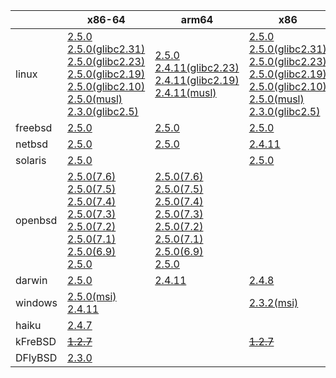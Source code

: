 ||x86-64|arm64|x86|ppc|riscv64|armhf|armel|ppc64le|armv7|sparc|mips|mipsel|alpha|
| --- | --- | --- | --- | --- | --- | --- | --- | --- | --- | --- | --- | --- | --- |
|linux|[2.5.0](https://github.com/roswell/sbcl_bin/releases/download/2.5.0/sbcl-2.5.0-x86-64-linux-binary.tar.bz2)<br />[2.5.0(glibc2.31)](https://github.com/roswell/sbcl_bin/releases/download/2.5.0/sbcl-2.5.0-x86-64-linux-glibc2.31-binary.tar.bz2)<br />[2.5.0(glibc2.23)](https://github.com/roswell/sbcl_bin/releases/download/2.5.0/sbcl-2.5.0-x86-64-linux-glibc2.23-binary.tar.bz2)<br />[2.5.0(glibc2.19)](https://github.com/roswell/sbcl_bin/releases/download/2.5.0/sbcl-2.5.0-x86-64-linux-glibc2.19-binary.tar.bz2)<br />[2.5.0(glibc2.10)](https://github.com/roswell/sbcl_bin/releases/download/2.5.0/sbcl-2.5.0-x86-64-linux-glibc2.10-binary.tar.bz2)<br />[2.5.0(musl)](https://github.com/roswell/sbcl_bin/releases/download/2.5.0/sbcl-2.5.0-x86-64-linux-musl-binary.tar.bz2)<br />[2.3.0(glibc2.5)](https://github.com/roswell/sbcl_bin/releases/download/2.3.0/sbcl-2.3.0-x86-64-linux-glibc2.5-binary.tar.bz2)<br />|[2.5.0](https://github.com/roswell/sbcl_bin/releases/download/2.5.0/sbcl-2.5.0-arm64-linux-binary.tar.bz2)<br />[2.4.11(glibc2.23)](https://github.com/roswell/sbcl_bin/releases/download/2.4.11/sbcl-2.4.11-arm64-linux-glibc2.23-binary.tar.bz2)<br />[2.4.11(glibc2.19)](https://github.com/roswell/sbcl_bin/releases/download/2.4.11/sbcl-2.4.11-arm64-linux-glibc2.19-binary.tar.bz2)<br />[2.4.11(musl)](https://github.com/roswell/sbcl_bin/releases/download/2.4.11/sbcl-2.4.11-arm64-linux-musl-binary.tar.bz2)<br />|[2.5.0](https://github.com/roswell/sbcl_bin/releases/download/2.5.0/sbcl-2.5.0-x86-linux-binary.tar.bz2)<br />[2.5.0(glibc2.31)](https://github.com/roswell/sbcl_bin/releases/download/2.5.0/sbcl-2.5.0-x86-linux-glibc2.31-binary.tar.bz2)<br />[2.5.0(glibc2.23)](https://github.com/roswell/sbcl_bin/releases/download/2.5.0/sbcl-2.5.0-x86-linux-glibc2.23-binary.tar.bz2)<br />[2.5.0(glibc2.19)](https://github.com/roswell/sbcl_bin/releases/download/2.5.0/sbcl-2.5.0-x86-linux-glibc2.19-binary.tar.bz2)<br />[2.5.0(glibc2.10)](https://github.com/roswell/sbcl_bin/releases/download/2.5.0/sbcl-2.5.0-x86-linux-glibc2.10-binary.tar.bz2)<br />[2.5.0(musl)](https://github.com/roswell/sbcl_bin/releases/download/2.5.0/sbcl-2.5.0-x86-linux-musl-binary.tar.bz2)<br />[2.3.0(glibc2.5)](https://github.com/roswell/sbcl_bin/releases/download/2.3.0/sbcl-2.3.0-x86-linux-glibc2.5-binary.tar.bz2)<br />|[2.4.8](https://github.com/roswell/sbcl_bin/releases/download/2.4.8/sbcl-2.4.8-ppc-linux-binary.tar.bz2)<br />|[2.4.8](https://github.com/roswell/sbcl_bin/releases/download/2.4.8/sbcl-2.4.8-riscv64-linux-binary.tar.bz2)<br />|[2.4.8](https://github.com/roswell/sbcl_bin/releases/download/2.4.8/sbcl-2.4.8-armhf-linux-binary.tar.bz2)<br />[2.4.8(glibc2.19)](https://github.com/roswell/sbcl_bin/releases/download/2.4.8/sbcl-2.4.8-armhf-linux-glibc2.19-binary.tar.bz2)<br />[2.4.8(glibc2.13)](https://github.com/roswell/sbcl_bin/releases/download/2.4.8/sbcl-2.4.8-armhf-linux-glibc2.13-binary.tar.bz2)<br />|[2.4.11](https://github.com/roswell/sbcl_bin/releases/download/2.4.11/sbcl-2.4.11-armel-linux-binary.tar.bz2)<br />|[2.4.11](https://github.com/roswell/sbcl_bin/releases/download/2.4.11/sbcl-2.4.11-ppc64le-linux-binary.tar.bz2)<br />[2.4.11(glibc2.23)](https://github.com/roswell/sbcl_bin/releases/download/2.4.11/sbcl-2.4.11-ppc64le-linux-glibc2.23-binary.tar.bz2)<br />[2.4.11(glibc2.19)](https://github.com/roswell/sbcl_bin/releases/download/2.4.11/sbcl-2.4.11-ppc64le-linux-glibc2.19-binary.tar.bz2)<br />|[2.4.11](https://github.com/roswell/sbcl_bin/releases/download/2.4.11/sbcl-2.4.11-armv7-linux-binary.tar.bz2)<br />[2.4.11(glibc2.19)](https://github.com/roswell/sbcl_bin/releases/download/2.4.11/sbcl-2.4.11-armv7-linux-glibc2.19-binary.tar.bz2)<br />|~~[1.4.1](https://github.com/roswell/sbcl_bin/releases/download/1.4.1/sbcl-1.4.1-sparc-linux-binary.tar.bz2)~~<br />|~~[1.0.23](https://github.com/roswell/sbcl_bin/releases/download/1.0.23/sbcl-1.0.23-mips-linux-binary.tar.bz2)~~<br />|~~[1.0.28](https://github.com/roswell/sbcl_bin/releases/download/1.0.28/sbcl-1.0.28-mipsel-linux-binary.tar.bz2)~~<br />|~~[1.0.28](https://github.com/roswell/sbcl_bin/releases/download/1.0.28/sbcl-1.0.28-alpha-linux-binary.tar.bz2)~~<br />|
|freebsd|[2.5.0](https://github.com/roswell/sbcl_bin/releases/download/2.5.0/sbcl-2.5.0-x86-64-freebsd-binary.tar.bz2)<br />|[2.5.0](https://github.com/roswell/sbcl_bin/releases/download/2.5.0/sbcl-2.5.0-arm64-freebsd-binary.tar.bz2)<br />|[2.5.0](https://github.com/roswell/sbcl_bin/releases/download/2.5.0/sbcl-2.5.0-x86-freebsd-binary.tar.bz2)<br />|||||||||||
|netbsd|[2.5.0](https://github.com/roswell/sbcl_bin/releases/download/2.5.0/sbcl-2.5.0-x86-64-netbsd-binary.tar.bz2)<br />|[2.5.0](https://github.com/roswell/sbcl_bin/releases/download/2.5.0/sbcl-2.5.0-arm64-netbsd-binary.tar.bz2)<br />|[2.4.11](https://github.com/roswell/sbcl_bin/releases/download/2.4.11/sbcl-2.4.11-x86-netbsd-binary.tar.bz2)<br />|~~[1.0.23](https://github.com/roswell/sbcl_bin/releases/download/1.0.23/sbcl-1.0.23-powerpc-netbsd-binary.tar.bz2)~~<br />||||||||||
|solaris|[2.5.0](https://github.com/roswell/sbcl_bin/releases/download/2.5.0/sbcl-2.5.0-x86-64-solaris-binary.tar.bz2)<br />||[2.5.0](https://github.com/roswell/sbcl_bin/releases/download/2.5.0/sbcl-2.5.0-x86-solaris-binary.tar.bz2)<br />|||||||~~[2.0.4](https://github.com/roswell/sbcl_bin/releases/download/2.0.4/sbcl-2.0.4-sparc-solaris-binary.tar.bz2)~~<br />||||
|openbsd|[2.5.0(7.6)](https://github.com/roswell/sbcl_bin/releases/download/2.5.0/sbcl-2.5.0-x86-64-openbsd-7.6-binary.tar.bz2)<br />[2.5.0(7.5)](https://github.com/roswell/sbcl_bin/releases/download/2.5.0/sbcl-2.5.0-x86-64-openbsd-7.5-binary.tar.bz2)<br />[2.5.0(7.4)](https://github.com/roswell/sbcl_bin/releases/download/2.5.0/sbcl-2.5.0-x86-64-openbsd-7.4-binary.tar.bz2)<br />[2.5.0(7.3)](https://github.com/roswell/sbcl_bin/releases/download/2.5.0/sbcl-2.5.0-x86-64-openbsd-7.3-binary.tar.bz2)<br />[2.5.0(7.2)](https://github.com/roswell/sbcl_bin/releases/download/2.5.0/sbcl-2.5.0-x86-64-openbsd-7.2-binary.tar.bz2)<br />[2.5.0(7.1)](https://github.com/roswell/sbcl_bin/releases/download/2.5.0/sbcl-2.5.0-x86-64-openbsd-7.1-binary.tar.bz2)<br />[2.5.0(6.9)](https://github.com/roswell/sbcl_bin/releases/download/2.5.0/sbcl-2.5.0-x86-64-openbsd-6.9-binary.tar.bz2)<br />[2.5.0](https://github.com/roswell/sbcl_bin/releases/download/2.5.0/sbcl-2.5.0-x86-64-openbsd-binary.tar.bz2)<br />|[2.5.0(7.6)](https://github.com/roswell/sbcl_bin/releases/download/2.5.0/sbcl-2.5.0-arm64-openbsd-7.6-binary.tar.bz2)<br />[2.5.0(7.5)](https://github.com/roswell/sbcl_bin/releases/download/2.5.0/sbcl-2.5.0-arm64-openbsd-7.5-binary.tar.bz2)<br />[2.5.0(7.4)](https://github.com/roswell/sbcl_bin/releases/download/2.5.0/sbcl-2.5.0-arm64-openbsd-7.4-binary.tar.bz2)<br />[2.5.0(7.3)](https://github.com/roswell/sbcl_bin/releases/download/2.5.0/sbcl-2.5.0-arm64-openbsd-7.3-binary.tar.bz2)<br />[2.5.0(7.2)](https://github.com/roswell/sbcl_bin/releases/download/2.5.0/sbcl-2.5.0-arm64-openbsd-7.2-binary.tar.bz2)<br />[2.5.0(7.1)](https://github.com/roswell/sbcl_bin/releases/download/2.5.0/sbcl-2.5.0-arm64-openbsd-7.1-binary.tar.bz2)<br />[2.5.0(6.9)](https://github.com/roswell/sbcl_bin/releases/download/2.5.0/sbcl-2.5.0-arm64-openbsd-6.9-binary.tar.bz2)<br />[2.5.0](https://github.com/roswell/sbcl_bin/releases/download/2.5.0/sbcl-2.5.0-arm64-openbsd-binary.tar.bz2)<br />||||||||||||
|darwin|[2.5.0](https://github.com/roswell/sbcl_bin/releases/download/2.5.0/sbcl-2.5.0-x86-64-darwin-binary.tar.bz2)<br />|[2.4.11](https://github.com/roswell/sbcl_bin/releases/download/2.4.11/sbcl-2.4.11-arm64-darwin-binary.tar.bz2)<br />|[2.4.8](https://github.com/roswell/sbcl_bin/releases/download/2.4.8/sbcl-2.4.8-x86-darwin-binary.tar.bz2)<br />|[2.4.8](https://github.com/roswell/sbcl_bin/releases/download/2.4.8/sbcl-2.4.8-ppc-darwin-binary.tar.bz2)<br />||||||||||
|windows|[2.5.0(msi)](https://github.com/roswell/sbcl_bin/releases/download/2.5.0/sbcl-2.5.0-x86-64-windows-binary.msi)<br />[2.4.11](https://github.com/roswell/sbcl_bin/releases/download/2.4.11/sbcl-2.4.11-x86-64-windows-binary.tar.bz2)<br />||[2.3.2(msi)](https://github.com/roswell/sbcl_bin/releases/download/2.3.2/sbcl-2.3.2-x86-windows-binary.msi)<br />|||||||||||
|haiku|[2.4.7](https://github.com/roswell/sbcl_bin/releases/download/2.4.7/sbcl-2.4.7-x86-64-haiku-binary.tar.bz2)<br />|||||||||||||
|kFreBSD|~~[1.2.7](https://github.com/roswell/sbcl_bin/releases/download/1.2.7/sbcl-1.2.7-x86-64-debian-kfreebsd-binary.tar.bz2)~~<br />||~~[1.2.7](https://github.com/roswell/sbcl_bin/releases/download/1.2.7/sbcl-1.2.7-x86-debian-kfreebsd-binary.tar.bz2)~~<br />|||||||||||
|DFlyBSD|[2.3.0](https://github.com/roswell/sbcl_bin/releases/download/2.3.0/sbcl-2.3.0-x86-64-DFlyBSD-binary.tar.bz2)<br />|||||||||||||
